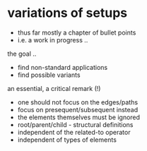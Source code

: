 
# variations of setups
- thus far mostly a chapter of bullet points
- i.e. a work in progress ..

the goal ..
- find non-standard applications
- find possible variants

an essential, a critical remark (!)
- one should not focus on the edges/paths
- focus on presequent/subsequent instead
- the elements themselves must be ignored
- root/parent/child - structural definitions
- independent of the related-to operator
- independent of types of elements
